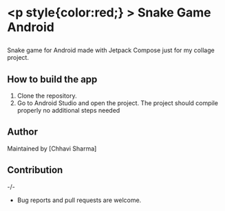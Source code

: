 # <p style{color:red;} > Snake Game Android</p>
Snake game for Android made with Jetpack Compose just for my collage project. 


## How to build the app
1. Clone the repository.
2. Go to Android Studio and open the project.
The project should compile properly no additional steps needed

## Author
Maintained by [Chhavi Sharma]

## Contribution

-/-

* Bug reports and pull requests are welcome.

